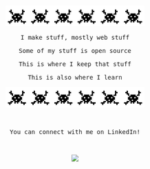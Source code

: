 <br />
<br />
<p align="center">
  <img src="https://github.com/about14sheep/about14sheep/blob/master/hack_icon.gif"><img src="https://github.com/about14sheep/about14sheep/blob/master/hack_icon.gif"><img src="https://github.com/about14sheep/about14sheep/blob/master/hack_icon.gif"><img src="https://github.com/about14sheep/about14sheep/blob/master/hack_icon.gif"><img src="https://github.com/about14sheep/about14sheep/blob/master/hack_icon.gif"><img src="https://github.com/about14sheep/about14sheep/blob/master/hack_icon.gif">
</p>
<p align="center"><samp font-weight="bold">I make stuff, mostly web stuff</samp></p> 
<p align="center"><samp font-weight="bold">Some of my stuff is open source</samp></p>
<p align="center"><samp font-weight="bold">This is where I keep that stuff</samp></p>
<p align="center"><samp font-weight="bold">This is also where I learn</samp></p>
<p align="center">
  <img src="https://github.com/about14sheep/about14sheep/blob/master/hack_icon.gif"><img src="https://github.com/about14sheep/about14sheep/blob/master/hack_icon.gif"><img src="https://github.com/about14sheep/about14sheep/blob/master/hack_icon.gif"><img src="https://github.com/about14sheep/about14sheep/blob/master/hack_icon.gif"><img src="https://github.com/about14sheep/about14sheep/blob/master/hack_icon.gif"><img src="https://github.com/about14sheep/about14sheep/blob/master/hack_icon.gif">
</p>
<br />
<p align="center"><samp font-weight="bold">You can connect with me on LinkedIn!</samp></p>
<br />
<div>
  <p align="center">
    <a target="_blank" href="https://www.linkedin.com/in/austin-burger/">
      <img src="https://img.shields.io/badge/-LinkedIn-0077B5?style=for-the-badge&logo=Linkedin&logoColor=white"></img>
    </a>
  </p>
</div>
<br />
<br />
